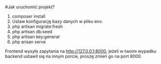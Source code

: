 #Jak uruchomić projekt?

1) composer install
2) Ustaw konfigurację bazy danych w  pliku env.
3) php artisan migrate:fresh
4) php artisan db:seed
5) php artisan key:generat
6) php arisan serve

Frontend wysyła zapytania na http://127.0.0.1:8000, jeżeli w twoim wypadku backend ustawił się na innym porcie, proszę zmień go na port 8000.
